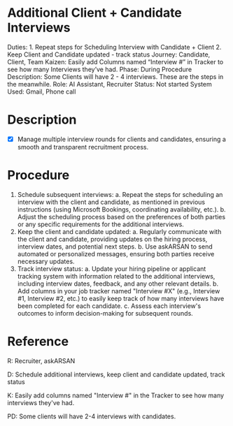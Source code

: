 # Additional Client + Candidate Interviews

Duties: 1. Repeat steps for Scheduling Interview with Candidate + Client
2. Keep Client and Candidate updated - track status
Journey: Candidate, Client, Team
Kaizen: Easily add Columns named “Interview #” in Tracker to see how many Interviews they’ve had.
Phase: During
Procedure Description: Some Clients will have 2 - 4 interviews. These are the steps in the meanwhile.
Role: AI Assistant, Recruiter
Status: Not started
System Used: Gmail, Phone call

# Description

- [x]  Manage multiple interview rounds for clients and candidates, ensuring a smooth and transparent recruitment process.

# Procedure

1. Schedule subsequent interviews:
a. Repeat the steps for scheduling an interview with the client and candidate, as mentioned in previous instructions (using Microsoft Bookings, coordinating availability, etc.).
b. Adjust the scheduling process based on the preferences of both parties or any specific requirements for the additional interviews.
2. Keep the client and candidate updated:
a. Regularly communicate with the client and candidate, providing updates on the hiring process, interview dates, and potential next steps.
b. Use askARSAN to send automated or personalized messages, ensuring both parties receive necessary updates.
3. Track interview status:
a. Update your hiring pipeline or applicant tracking system with information related to the additional interviews, including interview dates, feedback, and any other relevant details.
b. Add columns in your job tracker named "Interview #X" (e.g., Interview #1, Interview #2, etc.) to easily keep track of how many interviews have been completed for each candidate.
c. Assess each interview's outcomes to inform decision-making for subsequent rounds.

# Reference

R: Recruiter, askARSAN

D: Schedule additional interviews, keep client and candidate updated, track status

K: Easily add columns named "Interview #" in the Tracker to see how many interviews they've had.

PD: Some clients will have 2-4 interviews with candidates.